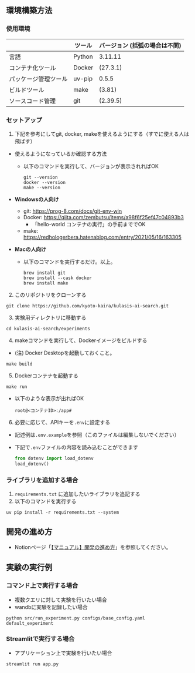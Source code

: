 ## 環境構築方法

### 使用環境

|  | ツール | バージョン (括弧の場合は不問) |
| --- | --- | --- |
| 言語 | Python | 3.11.11 |
| コンテナ化ツール | Docker | (27.3.1) |
| パッケージ管理ツール | uv-pip | 0.5.5 |
| ビルドツール | make | (3.81) |
| ソースコード管理 | git | (2.39.5) |

### セットアップ

1. 下記を参考にしてgit, docker, makeを使えるようにする（すでに使える人は飛ばす）

  - 使えるようになっているか確認する方法
    - 以下のコマンドを実行して、バージョンが表示されればOK

      ```
      git --version
      docker --version
      make --version
      ```

  - **Windowsの人向け**
    - git: https://prog-8.com/docs/git-env-win
    - Docker: https://qiita.com/zembutsu/items/a98f6f25ef47c04893b3
      - 「hello-world コンテナの実行」の手前まででOK
    - make: https://redhologerbera.hatenablog.com/entry/2021/05/16/163305

  - **Macの人向け**
    - 以下のコマンドを実行するだけ。以上。

      ```
      brew install git
      brew install --cask docker
      brew install make
      ```

2. このリポジトリをクローンする

  ```
  git clone https://github.com/kyoto-kaira/kulasis-ai-search.git
  ```
  
3. 実験用ディレクトリに移動する

  ```
  cd kulasis-ai-search/experiments
  ```

4. makeコマンドを実行して、Dockerイメージをビルドする
  - (注) Docker Desktopを起動しておくこと。

  ```
  make build
  ```

5. Dockerコンテナを起動する

  ```
  make run
  ```

  - 以下のような表示が出ればOK

    ```
    root@<コンテナID>:/app#
    ```
  
6. 必要に応じて、APIキーを`.env`に設定する
  - 記述例は`.env.example`を参照（このファイルは編集しないでください）
  - 下記で`.env`ファイルの内容を読み込むことができます
  
    ```python
    from dotenv import load_dotenv
    load_dotenv()
    ```

### ライブラリを追加する場合

1. `requirements.txt` に追加したいライブラリを追記する
2. 以下のコマンドを実行する

  ```
  uv pip install -r requirements.txt --system
  ```

## 開発の進め方

- Notionページ「[【マニュアル】開発の進め方](https://www.notion.so/kyoto-kaira/156c86ea531e803c8ecde278392df13c?pvs=4)」を参照してください。


## 実験の実行例

### コマンド上で実行する場合

- 複数クエリに対して実験を行いたい場合
- wandbに実験を記録したい場合

```
python src/run_experiment.py configs/base_config.yaml default_experiment
```

### Streamlitで実行する場合

- アプリケーション上で実験を行いたい場合

```
streamlit run app.py
```


